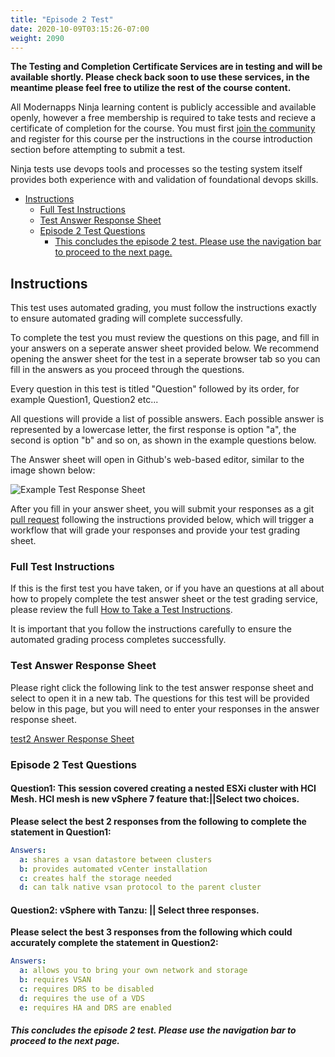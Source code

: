 ```yaml
---
title: "Episode 2 Test"
date: 2020-10-09T03:15:26-07:00
weight: 2090
---
```


**The Testing and Completion Certificate Services are in testing and will be available shortly. Please check back soon to use these services, in the meantime please feel free to utilize the rest of the course content.**

All Modernapps Ninja learning content is publicly accessible and available openly, however a free membership is required to take tests and recieve a certificate of completion for the course. You must first [join the community](https://modernapps.ninja/about/membership/) and register for this course per the instructions in the course introduction section before attempting to submit a test.

Ninja tests use devops tools and processes so the testing system itself provides both experience with and validation of foundational devops skills. 

- [Instructions](#instructions)
  - [Full Test Instructions](#full-test-instructions)
  - [Test Answer Response Sheet](#test-answer-response-sheet)
  - [Episode 2 Test Questions](#episode-2-test-questions)
      - [This concludes the episode 2 test. Please use the navigation bar to proceed to the next page.](#this-concludes-the-episode-2-test-please-use-the-navigation-bar-to-proceed-to-the-next-page)

## Instructions

This test uses automated grading, you must follow the instructions exactly to ensure automated grading will complete successfully. 

To complete the test you must review the questions on this page, and fill in your answers on a seperate answer sheet provided below. We recommend opening the answer sheet for the test in a seperate browser tab so you can fill in the answers as you proceed through the questions. 

Every question in this test is titled "Question" followed by its order, for example Question1, Question2 etc...

All questions will provide a list of possible answers. Each possible answer is represented by a lowercase letter, the first response is option "a", the second is option "b" and so on, as shown in the example questions below. 

The Answer sheet will open in Github's web-based editor, similar to the image shown below:

![Example Test Response Sheet](/vSphereTanzu301_vt4163/admin/assets/images/blank_test_screen_example.png)  

After you fill in your answer sheet, you will submit  your responses as a git [pull request](https://docs.github.com/en/github/collaborating-with-issues-and-pull-requests/about-pull-requests) following the instructions provided below, which will trigger a workflow that will grade your responses and provide your test grading sheet. 

### Full Test Instructions

If this is the first test you have taken, or if you have an questions at all about how to propely complete the test answer sheet or the test grading service, please review the full [How to Take a Test Instructions](https://modernapps.ninja/course_repo_template_ct8279/docs/reference/testinstructions/).  

It is important that you follow the instructions carefully to ensure the automated grading process completes successfully.

### Test Answer Response Sheet

Please right click the following link to the test answer response sheet and select to open it in a new tab. The questions for this test will be provided below in this page, but you will need to enter your responses in the answer response sheet. 

[test2 Answer Response Sheet](https://github.com/modernappsninja/vSphereTanzu301_vt4163/edit/main/static/admin/userdata/tests/test2.yml)  

### Episode 2 Test Questions

#### **Question1:** This session covered creating a nested ESXi cluster with HCI Mesh. HCI mesh is new vSphere 7 feature that:||Select two choices.  <!-- omit in toc -->

**Please select the best 2 responses from the following to complete the statement in Question1:**

```yml
Answers:
  a: shares a vsan datastore between clusters
  b: provides automated vCenter installation
  c: creates half the storage needed
  d: can talk native vsan protocol to the parent cluster
```

#### **Question2:** vSphere with Tanzu: || Select three responses.  <!-- omit in toc -->

**Please select the best 3 responses from the following which could accurately complete the statement in Question2:**

```yml
Answers:
  a: allows you to bring your own network and storage
  b: requires VSAN
  c: requires DRS to be disabled
  d: requires the use of a VDS
  e: requires HA and DRS are enabled
```

##### This concludes the episode 2 test. Please use the navigation bar to proceed to the next page.
